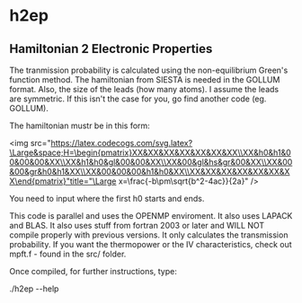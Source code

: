 # h2ep

## Hamiltonian 2 Electronic Properties

 The tranmission probability is calculated using the non-equilibrium Green's function method. The hamiltonian from SIESTA is needed in the GOLLUM format. Also, the size of the leads (how many atoms). I assume the leads are symmetric. If this isn't the case for you, go find another code (eg. GOLLUM).                                                       
                                                                     
 The hamiltonian mustr be in this form:     

<img src="https://latex.codecogs.com/svg.latex?\Large&space;H=\begin{pmatrix}XX&XX&XX&XX&XX&XX&XX\\XX&h0&h1&00&00&00&XX\\XX&h1&h0&gl&00&00&XX\\XX&00&gl&hs&gr&00&XX\\XX&00&00&gr&h0&h1&XX\\XX&00&00&00&h1&h0&XX\\XX&XX&XX&XX&XX&XX&XX\end{pmatrix}"title="\Large x=\frac{-b\pm\sqrt{b^2-4ac}}{2a}" />              
                                                                     
 You need to input where the first h0 starts and ends.                                            
                                                                     
 This code is parallel and uses the OPENMP enviroment. It also uses LAPACK and BLAS. It also uses stuff from fortran 2003 or later and WILL NOT compile properly with previous versions. It only calculates the transmission probability. If you want the thermopower or the IV characteristics, check out mpft.f - found in the src/ folder.

 Once compiled, for further instructions, type:                         
   
  ./h2ep --help                                               
                                                                     

